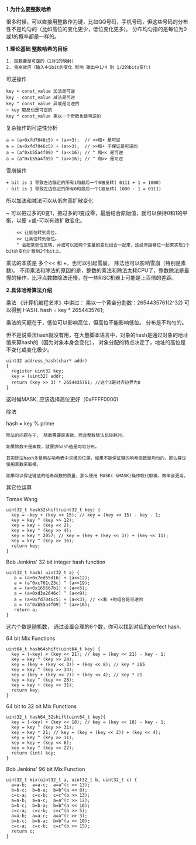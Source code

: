 
**1.为什么要整数哈希**

  很多时候，可以直接用整数作为键，比如QQ号码，手机号码，但这些号码的分布性不是均匀的（比如高位的变化更少，低位变化更多)。 
  分布均匀指的是每位为0或1的概率都是一样的。

**1.理论基础
整数哈希的目标**

    1. 函数要是可逆的（1对1的映射) 
    2. 雪崩效应（输入中1bit的变化 影响 输出中1/4 到 1/2的bits变化)

可逆操作

    key + const_value 加法是可逆 
    key - const_value 减法是可逆 
    key ^ const_value 异或是可逆的 
    ~ key 取反也是可逆的 
    key * const_value 乘以一个奇数也是可逆的

复杂操作的可逆性分析

    a = (a+0xfd7046c5) + (a<<3);  // <<和+ 是可逆 
    a = (a+0xfd7046c5) + (a>>3);  // >>和+ 不保证是可逆的 
    a = (a^0xb55a4f09) ^ (a<<16); // ^ 和<< 是可逆 
    a = (a^0xb55a4f09) ^ (a>>16); // ^ 和>> 是可逆

 

雪崩操作

    + bit is 1 导致左边临近的所有1和最后一个0被反转( 0111 + 1 = 1000) 
    - bit is 1 导致左边临近的所有0和最后一个1被反转( 1000 - 1 = 0111) 

所以加法和减法可以从低向高扩散变化

~ 可以把过多的0变1，把过多的1变成零，最后结合原始值，就可以保持0和1的平衡，以便 +或-可以有效扩散变化。

        << 让低位转到高位。
        >> 让高位转到低位。
        ^ 会把某些位反转，异或可以把两个变量的变化组合一起来，这经常跟移位一起来实现1个bit的变化扩散到2个bit上。 

乘法的本质是 多个<< 和 +，也可以引起雪崩。 除法也可以影响雪崩（特别是素数)。 
不用乘法和除法的原因的是，整数的乘法和除法太耗CPU了，整数除法是最慢的操作，比浮点数数除法还慢，在一些RISC机器上可能是上百倍的差距。

 

**2.具体哈希算法介绍**

乘法
《计算机编程艺术》中讲过： 乘以一个黄金分割数：2654435761(2^32) 可以得到 HASH. 
    hash = key * 2654435761; 
 

乘法的问题在于，低位可以影响高位，但高位不能影响低位。 分布是不均匀的。

 

但不是说乘法hash就没有用，在大量脚本语言中，对象的hash是通过对象的地址值来算hash的（因为对象本身会变化）， 
对象分配的特点决定了，地址的高位是不变化或变化极少。

    uint32 address_hash(char* addr) 
    { 
      register uint32 key; 
      key = (uint32) addr; 
      return (key >> 3) * 2654435761; //这个3是对齐边界为8 
    }

这时候MASK, 应该选择高位更好（0xFFFF0000)

 

除法
  

   hash = key % prime


    除法的问题在于， 除数需要是素数，而且整数除法比较耗时。

    如果除数不是素数，就要求hash值是均匀分布。

    其实除法hash多是用在哈希表中求桶的位置，如果不能保证键的哈希函数是均匀的，那么建议使用素数来取模。 
      
    如果可以保证键值的哈希函数的质量，那么使用 MASK( &MASK)操作取代取模，效率会更高。

 

其它位运算

Tomas Wang

    uint32_t hash32shift(uint32_t key) { 
      key = ~key + (key << 15); // key = (key << 15) - key - 1; 
      key = key ^ (key >> 12); 
      key = key + (key << 2); 
      key = key ^ (key >> 4); 
      key = key * 2057; // key = (key + (key << 3)) + (key << 11); 
      key = key ^ (key >> 16); 
      return key; 
    }

Bob Jenkins' 32 bit integer hash function

    uint32_t hash( uint32_t a) { 
       a = (a+0x7ed55d16) + (a<<12); 
       a = (a^0xc761c23c) ^ (a>>19); 
       a = (a+0x165667b1) + (a<<5); 
       a = (a+0xd3a2646c) ^ (a<<9); 
       a = (a+0xfd7046c5) + (a<<3); // <<和 +的组合是可逆的 
       a = (a^0xb55a4f09) ^ (a>>16);  
       return a; 
    }

这六个数是随机数， 通过设置合理的6个数，你可以找到对应的perfect hash.

 

64 bit Mix Functions

    uint64_t hash64shift(uint64_t key) { 
      key = (~key) + (key << 21); // key = (key << 21) - key - 1; 
      key = key ^ (key >> 24); 
      key = (key + (key << 3)) + (key << 8); // key * 265 
      key = key ^ (key >> 14); 
      key = (key + (key << 2)) + (key << 4); // key * 21 
      key = key ^ (key >> 28); 
      key = key + (key << 31); 
      return key; 
    }

64 bit to 32 bit Mix Functions

    uint32_t hash64_32shift(uint64_t key){ 
      key = (~key) + (key << 18); // key = (key << 18) - key - 1; 
      key = key ^ (key >> 31); 
      key = key * 21; // key = (key + (key << 2)) + (key << 4); 
      key = key ^ (key >> 11); 
      key = key + (key << 6); 
      key = key ^ (key >> 22); 
      return (int) key; 
    }

Bob Jenkins' 96 bit Mix Function

    uint32_t mix(uint32_t a, uint32_t b, uint32_t c) { 
      a=a-b;  a=a-c;  a=a^(c >> 13); 
      b=b-c;  b=b-a;  b=b^(a << 8); 
      c=c-a;  c=c-b;  c=c^(b >> 13); 
      a=a-b;  a=a-c;  a=a^(c >> 12); 
      b=b-c;  b=b-a;  b=b^(a << 16); 
      c=c-a;  c=c-b;  c=c^(b >> 5); 
      a=a-b;  a=a-c;  a=a^(c >> 3); 
      b=b-c;  b=b-a;  b=b^(a << 10); 
      c=c-a;  c=c-b;  c=c^(b >> 15); 
      return c; 
    }